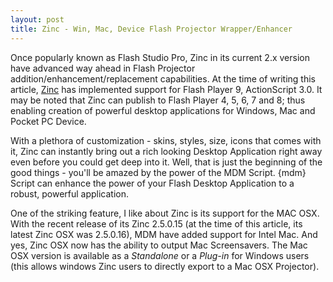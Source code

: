 ```yaml
---
layout: post
title: Zinc - Win, Mac, Device Flash Projector Wrapper/Enhancer
---
```


Once popularly known as Flash Studio Pro, Zinc in its current 2.x version have advanced way ahead in Flash Projector addition/enhancement/replacement capabilities. At the time of writing this article, [Zinc](http://www.multidmedia.com/) has implemented support for Flash Player 9, ActionScript 3.0. It may be noted that Zinc can publish to Flash Player 4, 5, 6, 7 and 8; thus enabling creation of powerful desktop applications for Windows, Mac and Pocket PC Device.

With a plethora of customization - skins, styles, size, icons that comes with it, Zinc can instantly bring out a rich looking Desktop Application right away even before you could get deep into it. Well, that is just the beginning of the good things - you'll be amazed by the power of the MDM Script. {mdm} Script can enhance the power of your Flash Desktop Application to a robust, powerful application.

One of the striking feature, I like about Zinc is its support for the MAC OSX. With the recent release of its Zinc 2.5.0.15 (at the time of this article, its latest Zinc OSX was 2.5.0.16), MDM have added support for Intel Mac. And yes, Zinc OSX now has the ability to output Mac Screensavers. The Mac OSX version is available as a *Standalone* or a *Plug-in* for Windows users (this allows windows Zinc users to directly export to a Mac OSX Projector).